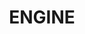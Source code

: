 ---
facebook: https://facebook.com/engineorg
logohandle: engineis
sort: engine
title: ENGINE
twitter: https://x.com/EngineOrg
website: https://www.engine.is/
wikipedia: https://en.wikipedia.org/wiki/Engine_(organization)
---